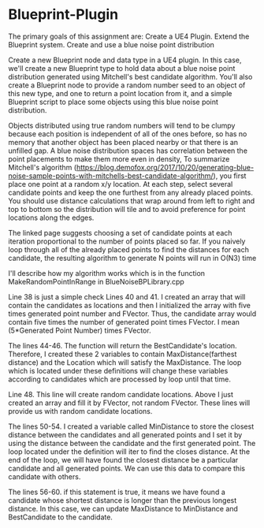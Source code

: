# Blueprint-Plugin

The primary goals of this assignment are:
Create a UE4 Plugin.
Extend the Blueprint system.
Create and use a blue noise point distribution

Create a new Blueprint node and data type in a UE4 plugin. In this case, we'll create a new Blueprint type to hold data about a blue noise point distribution generated using Mitchell's best candidate algorithm. You'll also create a Blueprint node to provide a random number seed to an object of this new type, and one to return a point location from it, and a simple Blueprint script to place some objects using this blue noise point distribution.

Objects distributed using true random numbers will tend to be clumpy because each position is independent of all of the ones before, so has no memory that another object has been placed nearby or that there is an unfilled gap. A blue noise distribution spaces has correlation between the point placements to make them more even in density, To summarize Mitchell's algorithm (https://blog.demofox.org/2017/10/20/generating-blue-noise-sample-points-with-mitchells-best-candidate-algorithm/), you first place one point at a random x/y location. At each step, select several candidate points and keep the one furthest from any already placed points. You should use distance calculations that wrap around from left to right and top to bottom so the distribution will tile and to avoid preference for point locations along the edges.

The linked page suggests choosing a set of candidate points at each iteration proportional to the number of points placed so far. If you naively loop through all of the already placed points to find the distances for each candidate, the resulting algorithm to generate N points will run in O(N3) time


I'll describe how my algorithm works which is in the function MakeRandomPointInRange in 
BlueNoiseBPLibrary.cpp

Line 38 is just a simple check
Lines 40 and 41. I created an array that will contain the candidates as locations and then
I initialized the array with five times generated point number and FVector. Thus, the candidate
array would contain five times the number of generated point times FVector.
I mean (5*Generated Point Number) times FVector.

The lines 44-46. The function will return the BestCandidate's location. Therefore, I 
created these 2 variables to contain MaxDistance(farthest distance) and the Location 
which will satisfy the MaxDistance. The loop which is located under these definitions 
will change these variables according to candidates which are processed by loop until 
that time.

Line 48. This line will create random candidate locations. Above I just created an array
and fill it by FVector, not random FVector. These lines will provide us with random candidate
locations.

The lines 50-54. I created a variable called MinDistance to store the closest distance between
the candidates and all generated points and I set it by using the distance between the candidate
and the first generated point. The loop located under the definition will iter to find the closes
distance. At the end of the loop, we will have found the closest distance be a particular candidate
and all generated points. We can use this data to compare this candidate with others.

The lines 56-60. if this statement is true, it means we have found a candidate whose shortest
distance is longer than the previous longest distance. In this case, we can update MaxDistance
to MinDistance and BestCandidate to the candidate.

